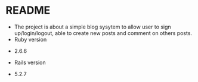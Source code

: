 # README
* The project is about a simple blog sysytem to allow user to sign up/login/logout, able to create new posts and comment on others posts.
* Ruby version
 - 2.6.6
* Rails version
 - 5.2.7 
